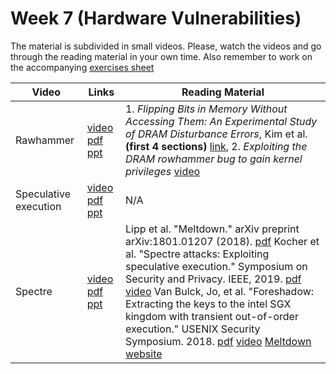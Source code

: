 # Week 7  (Hardware Vulnerabilities)

The material is subdivided in small videos.
Please, watch the videos and go through the reading material in your own time.
Also remember to work on the accompanying [exercises sheet](../exercises/EXERCISE7.md)

| Video                   | Links                     |        Reading Material                                                                                                                                                                                      |
|-------------------------|---------------------------|----------------------------------------------------------------------------------------------------------------------------------------------------------------------------------------------|
| Rawhammer                 | [video](https://web.microsoftstream.com/video/33efaea1-6b97-4043-be8d-b1503d9a245c) [pdf](../slides/week7/lecture1.pdf) [ppt](../slides/week7/lecture1.pptx) | 1. *Flipping Bits in Memory Without Accessing Them: An Experimental Study of DRAM Disturbance Errors*, Kim et al. **(first 4 sections)** [link](https://users.ece.cmu.edu/~yoonguk/papers/kim-isca14.pdf), 2. *Exploiting the DRAM rowhammer bug to gain kernel privileges* [video](https://www.youtube.com/watch?v=0U7511Fb4to)                                                                                                                                                                                         |
| Speculative execution                 | [video](https://web.microsoftstream.com/video/cb0d2505-e6ca-4017-84af-b3655b20e210) [pdf](../slides/week7/lecture2.pdf) [ppt](../slides/week7/lecture2.pptx)  | N/A                                                                                                                                                                                          |
| Spectre | [video](https://web.microsoftstream.com/video/8c48688a-9e7d-4e0b-b72f-74b088ea786d) [pdf](../slides/week7/lecture3.pdf) [ppt](../slides/week7/lecture3.pptx)  | Lipp et al. "Meltdown." arXiv preprint arXiv:1801.01207 (2018). [pdf](https://arxiv.org/pdf/1801.01207.pdf)  Kocher et al. "Spectre attacks: Exploiting speculative execution." Symposium on Security and Privacy. IEEE, 2019. [pdf](https://ieeexplore.ieee.org/stamp/stamp.jsp?arnumber=8835233&casa_token=IbSERyaX16YAAAAA:C25jmENy8pyqh4iq-6uPIm4etbMugCoHQr8dF3TuhFwd5fJTrPpTPusZPMHajEIlcaHggXWFcg) [video](https://www.youtube.com/watch?v=zOvBHxMjNls&ab_channel=IEEESymposiumonSecurityandPrivacy) Van Bulck, Jo, et al. "Foreshadow: Extracting the keys to the intel SGX kingdom with transient out-of-order execution." USENIX Security Symposium. 2018. [pdf](https://www.usenix.org/system/files/conference/usenixsecurity18/sec18-van_bulck.pdf) [video](https://www.youtube.com/watch?v=fEV6eA9o21o&ab_channel=USENIX) [Meltdown website](https://meltdownattack.com/) |
